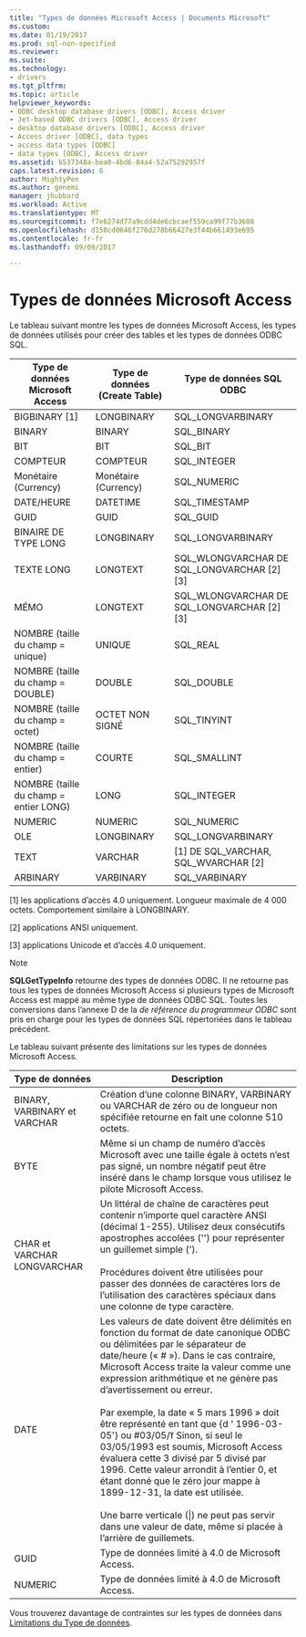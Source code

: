 ```yaml
---
title: "Types de données Microsoft Access | Documents Microsoft"
ms.custom: 
ms.date: 01/19/2017
ms.prod: sql-non-specified
ms.reviewer: 
ms.suite: 
ms.technology:
- drivers
ms.tgt_pltfrm: 
ms.topic: article
helpviewer_keywords:
- ODBC desktop database drivers [ODBC], Access driver
- Jet-based ODBC drivers [ODBC], Access driver
- desktop database drivers [ODBC], Access driver
- Access driver [ODBC], data types
- access data types [ODBC]
- data types [ODBC], Access driver
ms.assetid: b537348a-bea0-4bd6-84a4-52a75292957f
caps.latest.revision: 6
author: MightyPen
ms.author: genemi
manager: jhubbard
ms.workload: Active
ms.translationtype: MT
ms.sourcegitcommit: f7e6274d77a9cdd4de6cbcaef559ca99f77b3608
ms.openlocfilehash: d158cd0646f276d278b66427e3f44b661493e695
ms.contentlocale: fr-fr
ms.lasthandoff: 09/09/2017

---
```

# <a name="microsoft-access-data-types"></a>Types de données Microsoft Access
Le tableau suivant montre les types de données Microsoft Access, les types de données utilisés pour créer des tables et les types de données ODBC SQL.  
  
|Type de données Microsoft Access|Type de données (Create Table)|Type de données SQL ODBC|  
|--------------------------------|-------------------------------|------------------------|  
|BIGBINARY [1]|LONGBINARY|SQL_LONGVARBINARY|  
|BINARY|BINARY|SQL_BINARY|  
|BIT|BIT|SQL_BIT|  
|COMPTEUR|COMPTEUR|SQL_INTEGER|  
|Monétaire (Currency)|Monétaire (Currency)|SQL_NUMERIC|  
|DATE/HEURE|DATETIME|SQL_TIMESTAMP|  
|GUID|GUID|SQL_GUID|  
|BINAIRE DE TYPE LONG|LONGBINARY|SQL_LONGVARBINARY|  
|TEXTE LONG|LONGTEXT|SQL_WLONGVARCHAR DE SQL_LONGVARCHAR [2] [3]|  
|MÉMO|LONGTEXT|SQL_WLONGVARCHAR DE SQL_LONGVARCHAR [2] [3]|  
|NOMBRE (taille du champ = unique)|UNIQUE|SQL_REAL|  
|NOMBRE (taille du champ = DOUBLE)|DOUBLE|SQL_DOUBLE|  
|NOMBRE (taille du champ = octet)|OCTET NON SIGNÉ|SQL_TINYINT|  
|NOMBRE (taille du champ = entier)|COURTE|SQL_SMALLINT|  
|NOMBRE (taille du champ = entier LONG)|LONG|SQL_INTEGER|  
|NUMERIC|NUMERIC|SQL_NUMERIC|  
|OLE|LONGBINARY|SQL_LONGVARBINARY|  
|TEXT|VARCHAR|[1] DE SQL_VARCHAR, SQL_WVARCHAR [2]|  
ARBINARY|VARBINARY|SQL_VARBINARY|  
  
 [1] les applications d’accès 4.0 uniquement. Longueur maximale de 4 000 octets. Comportement similaire à LONGBINARY.  
  
 [2] applications ANSI uniquement.  
  
 [3] applications Unicode et d’accès 4.0 uniquement.  
  
> [!NOTE]  
>  **SQLGetTypeInfo** retourne des types de données ODBC. Il ne retourne pas tous les types de données Microsoft Access si plusieurs types de Microsoft Access est mappé au même type de données ODBC SQL. Toutes les conversions dans l’annexe D de la *de référence du programmeur ODBC* sont pris en charge pour les types de données SQL répertoriées dans le tableau précédent.  
  
 Le tableau suivant présente des limitations sur les types de données Microsoft Access.  
  
|Type de données| Description|  
|---------------|-----------------|  
|BINARY, VARBINARY et VARCHAR|Création d’une colonne BINARY, VARBINARY ou VARCHAR de zéro ou de longueur non spécifiée retourne en fait une colonne 510 octets.|  
|BYTE|Même si un champ de numéro d’accès Microsoft avec une taille égale à octets n’est pas signé, un nombre négatif peut être inséré dans le champ lorsque vous utilisez le pilote Microsoft Access.|  
|CHAR et VARCHAR LONGVARCHAR|Un littéral de chaîne de caractères peut contenir n’importe quel caractère ANSI (décimal 1-255). Utilisez deux consécutifs apostrophes accolées ('') pour représenter un guillemet simple (').<br /><br /> Procédures doivent être utilisées pour passer des données de caractères lors de l’utilisation des caractères spéciaux dans une colonne de type caractère.|  
|DATE|Les valeurs de date doivent être délimités en fonction du format de date canonique ODBC ou délimitées par le séparateur de date/heure (« # »). Dans le cas contraire, Microsoft Access traite la valeur comme une expression arithmétique et ne génère pas d’avertissement ou erreur.<br /><br /> Par exemple, la date « 5 mars 1996 » doit être représenté en tant que {d ' 1996-03-05'} ou #03/05/&#1996; Sinon, si seul le 03/05/1993 est soumis, Microsoft Access évaluera cette 3 divisé par 5 divisé par 1996. Cette valeur arrondit à l’entier 0, et étant donné que le zéro jour mappe à 1899-12-31, la date est utilisée.<br /><br /> Une barre verticale (&#124;) ne peut pas servir dans une valeur de date, même si placée à l’arrière de guillemets.|  
|GUID|Type de données limité à 4.0 de Microsoft Access.|  
|NUMERIC|Type de données limité à 4.0 de Microsoft Access.|  
  
 Vous trouverez davantage de contraintes sur les types de données dans [Limitations du Type de données](../../odbc/microsoft/data-type-limitations.md).

